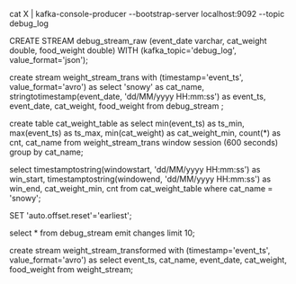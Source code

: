 cat X | kafka-console-producer --bootstrap-server localhost:9092 --topic debug_log

CREATE STREAM debug_stream_raw (event_date varchar, cat_weight double, food_weight double) WITH (kafka_topic='debug_log', value_format='json');

create stream weight_stream_trans with (timestamp='event_ts', value_format='avro') as select 'snowy' as cat_name, stringtotimestamp(event_date, 'dd/MM/yyyy HH:mm:ss') as event_ts, event_date, cat_weight, food_weight from debug_stream ;

create table cat_weight_table as select min(event_ts) as ts_min, max(event_ts) as ts_max, min(cat_weight) as cat_weight_min, count(*) as cnt, cat_name from  weight_stream_trans window session (600 seconds) group by cat_name; 

select  timestamptostring(windowstart, 'dd/MM/yyyy HH:mm:ss') as win_start, timestamptostring(windowend, 'dd/MM/yyyy HH:mm:ss') as win_end, cat_weight_min, cnt from cat_weight_table where cat_name = 'snowy';


SET 'auto.offset.reset'='earliest';

select * from debug_stream emit changes limit 10;


create stream weight_stream_transformed with (timestamp='event_ts', value_format='avro') as select event_ts, cat_name, event_date, cat_weight, food_weight from weight_stream;

